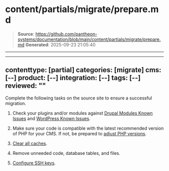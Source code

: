 # content/partials/migrate/prepare.md

> **Source**: https://github.com/pantheon-systems/documentation/blob/main/content/partials/migrate/prepare.md
> **Generated**: 2025-09-23 21:05:40

---

---
contenttype: [partial]
categories: [migrate]
cms: [--]
product: [--]
integration: [--]
tags: [--]
reviewed: ""
---

Complete the following tasks on the source site to ensure a successful migration. 

1. Check your plugins and/or modules against [Drupal Modules Known Issues](/modules-known-issues) and [WordPress Known Issues](/wordpress-known-issues).

1. Make sure your code is compatible with the latest recommended version of PHP for your CMS. If not, be prepared to [adjust PHP versions](/guides/php/php-versions/#configure-php-version).

1. [Clear all caches](/clear-caches).

1. Remove unneeded code, database tables, and files.

1. [Configure SSH keys](/ssh-keys).
